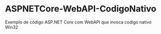 # ASPNETCore-WebAPI-CodigoNativo
Exemplo de código ASP.NET Core com WebAPI que invoca codigo nativo Win32
